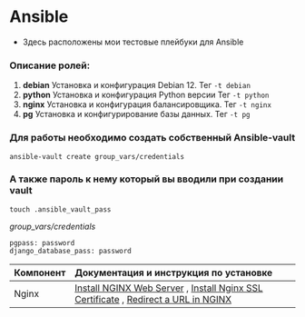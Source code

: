 # Ansible
- Здесь расположены мои тестовые плейбуки для Ansible

### Описание ролей:

1. **debian**   Установка и конфигурация Debian 12. Тег `-t debian`
2. **python**    Установка и конфигурация Python версии   Тег  `-t python`
2. **nginx**    Установка и конфигурация балансировщика.   Тег  `-t nginx`
3. **pg**   Установка и конфигурирование базы данных. Тег  `-t pg`

### Для работы необходимо создать собственный Ansible-vault

```
ansible-vault create group_vars/credentials
```

### А также пароль к нему который вы вводили при создании vault

```
touch .ansible_vault_pass
```

*group_vars/credentials*
```
pgpass: password
django_database_pass: password

```


| **Компонент**     |                        **Документация и инструкция по установке**             |
| ------------- |:---------------------------------------------------|
| Nginx  | [Install NGINX Web Server](https://tecadmin.net/install-nginx-on-centos/)  , [Install Nginx SSL Certificate](https://tecadmin.net/install-nginx-ssl-certificate/) , [Redirect a URL in NGINX](https://tecadmin.net/how-to-redirect-a-url-in-nginx/)      |

